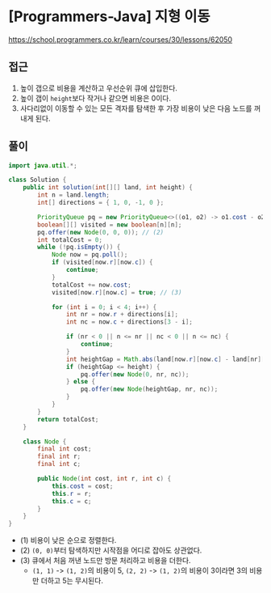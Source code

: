 [Programmers-Java] 지형 이동
=
<https://school.programmers.co.kr/learn/courses/30/lessons/62050>


접근
--


1. 높이 갭으로 비용을 계산하고 우선순위 큐에 삽입한다.
2. 높이 갭이 `height`보다 작거나 같으면 비용은 0이다.
3. 사다리없이 이동할 수 있는 모든 격자를 탐색한 후 가장 비용이 낮은 다음 노드를 꺼내게 된다.


풀이
--



```java
import java.util.*;

class Solution {
    public int solution(int[][] land, int height) {
        int n = land.length;
        int[] directions = { 1, 0, -1, 0 };

        PriorityQueue pq = new PriorityQueue<>((o1, o2) -> o1.cost - o2.cost); // (1)
        boolean[][] visited = new boolean[n][n];
        pq.offer(new Node(0, 0, 0)); // (2)
        int totalCost = 0;
        while (!pq.isEmpty()) {
            Node now = pq.poll();
            if (visited[now.r][now.c]) {
                continue;
            }
            totalCost += now.cost;
            visited[now.r][now.c] = true; // (3)

            for (int i = 0; i < 4; i++) {
                int nr = now.r + directions[i];
                int nc = now.c + directions[3 - i];

                if (nr < 0 || n <= nr || nc < 0 || n <= nc) {
                    continue;
                }
                int heightGap = Math.abs(land[now.r][now.c] - land[nr][nc]);
                if (heightGap <= height) {
                    pq.offer(new Node(0, nr, nc));
                } else {
                    pq.offer(new Node(heightGap, nr, nc));
                }
            }
        }
        return totalCost;
    }

    class Node {
        final int cost;
        final int r;
        final int c;

        public Node(int cost, int r, int c) {
            this.cost = cost;
            this.r = r;
            this.c = c;
        }
    }
}
```


* (1\) 비용이 낮은 순으로 정렬한다.
* (2\) `(0, 0)`부터 탐색하지만 시작점을 어디로 잡아도 상관없다.
* (3\) 큐에서 처음 꺼낸 노드만 방문 처리하고 비용을 더한다.
	+ `(1, 1)` \-\> `(1, 2)`의 비용이 5, `(2, 2)` \-\> `(1, 2)`의 비용이 3이라면 3의 비용만 더하고 5는 무시된다.
